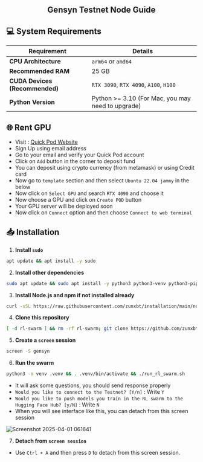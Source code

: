 <h2 align=center>Gensyn Testnet Node Guide</h2>

## 💻 System Requirements

| Requirement                        | Details                                                                                      |
|-------------------------------------|---------------------------------------------------------------------------------------------|
| **CPU Architecture**                | `arm64` or `amd64`                                                                          |
| **Recommended RAM**                 | 25 GB                                                                                       |
| **CUDA Devices (Recommended)**      | `RTX 3090`, `RTX 4090`, `A100`, `H100`                                                      |
| **Python Version**                  | Python >= 3.10 (For Mac, you may need to upgrade) 


## 🌐 Rent GPU
- Visit : [Quick Pod Website](https://console.quickpod.io?affiliate=64e0d2b2-59ee-4989-a05f-f4c3b6dbb2e4)
- Sign Up using email address
- Go to your email and verify your Quick Pod account
- Click on `Add` button in the corner to deposit fund
- You can deposit using crypto currency (from metamask) or using Credit card
- Now go to `template` section and then select `Ubuntu 22.04 jammy` in the below
- Now click on `Select GPU` and search `RTX 4090` and choose it
- Now choose a GPU and click on `Create POD` button
- Your GPU server will be deployed soon
- Now click on `Connect` option and then choose `Connect to web terminal`

## 📥 Installation

1. **Install `sudo`**
```bash
apt update && apt install -y sudo
```
2. **Install other dependencies**
```bash
sudo apt update && sudo apt install -y python3 python3-venv python3-pip curl wget screen git && curl -sS https://dl.yarnpkg.com/debian/pubkey.gpg | sudo apt-key add - && echo "deb https://dl.yarnpkg.com/debian/ stable main" | sudo tee /etc/apt/sources.list.d/yarn.list && sudo apt update && sudo apt install -y yarn
```
3. **Install Node.js and npm if not installed already**  
```bash
curl -sSL https://raw.githubusercontent.com/zunxbt/installation/main/node.sh | bash
```
4. **Clone this repository**
```bash
[ -d rl-swarm ] && rm -rf rl-swarm; git clone https://github.com/zunxbt/rl-swarm.git && cd rl-swarm
```
5. **Create a `screen` session**
```bash
screen -S gensyn
```
6. **Run the swarm**
```bash
python3 -m venv .venv && . .venv/bin/activate && ./run_rl_swarm.sh
```
- It will ask some questions, you should send response properly
- ```Would you like to connect to the Testnet? [Y/n]``` : Write `Y`
- ```Would you like to push models you train in the RL swarm to the Hugging Face Hub? [y/N]``` : Write `N`
- When you will see interface like this, you can detach from this screen session

![Screenshot 2025-04-01 061641](https://github.com/user-attachments/assets/08746806-97fd-43f5-8440-d3962a712031)

7. **Detach from `screen session`**
- Use `Ctrl + A` and then press `D` to detach from this screen session.
